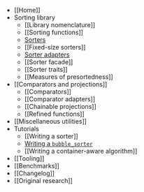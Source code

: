 * [[Home]]
* Sorting library
    * [[Library nomenclature]]
    * [[Sorting functions]]
    * [Sorters](Sorters.md)
    * [[Fixed-size sorters]]
    * [Sorter adapters](Sorter-adapters.md)
    * [[Sorter facade]]
    * [[Sorter traits]]
    * [[Measures of presortedness]]
* [[Comparators and projections]]
    * [[Comparators]]
    * [[Comparator adapters]]
    * [[Chainable projections]]
    * [[Refined functions]]
* [[Miscellaneous utilities]]
* Tutorials
    * [[Writing a sorter]]
    * [Writing a `bubble_sorter`](Writing-a-bubble_sorter.md)
    * [[Writing a container-aware algorithm]]
* [[Tooling]]
* [[Benchmarks]]
* [[Changelog]]
* [[Original research]]
